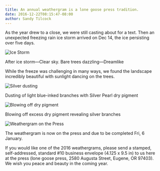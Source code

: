 ```yaml
---
title: An annual weathergram is a lone goose press tradition.
date: 2016-12-22T08:15:47-08:00
author: Sandy Tilcock
---
```

As the year drew to a close, we were still casting about for a text. Then an unexpected freezing rain ice storm arrived on Dec 14, the ice persisting over five days.

![](https://lonegoosepress.com/assets/img/new/Ice-Storm_12.17.16.jpg "Ice Storm")

After ice storm—Clear sky. Bare trees dazzling—Dreamlike

While the freeze was challenging in many ways, we found the landscape incredibly beautiful with sunlight dancing on the trees.

![](https://lonegoosepress.com/assets/img/new/Silver-Dusting_01.02.17.jpg "Silver dusting")

Dusting of light blue-inked branches with Silver Pearl dry pigment

![](https://lonegoosepress.com/assets/img/new/Blowing-off-Dry-Pigment_01.02.17.jpg "Blowing off dry pigment")

Blowing off excess dry pigment revealing silver branches

![](https://lonegoosepress.com/assets/img/new/Final-Press-Run_01.05.17.jpg "Weathergram on the Press")

The weathergram is now on the press and due to be completed Fri, 6 January.

If you would like one of the 2016 weathergrams, please send a stamped, self-addressed, standard \#10 business envelope \(4.125 x 9.5 in\) to us here at the press \(lone goose press, 2580 Augusta Street, Eugene, OR 97403\). We wish you peace and beauty in the coming year.
